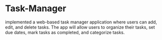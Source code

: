 # Task-Manager
implemented a web-based task manager application where users can add, edit, and delete tasks. The app will allow users to organize their tasks, set due dates, mark tasks as completed, and categorize tasks.
